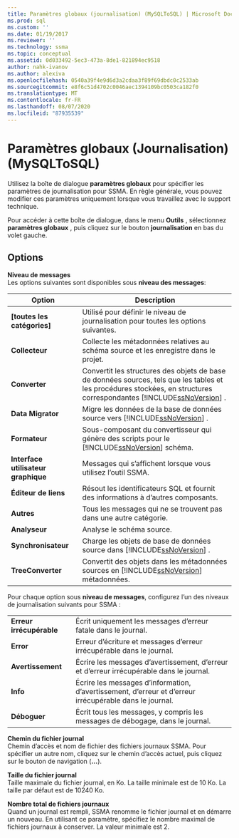 ```yaml
---
title: Paramètres globaux (journalisation) (MySQLToSQL) | Microsoft Docs
ms.prod: sql
ms.custom: ''
ms.date: 01/19/2017
ms.reviewer: ''
ms.technology: ssma
ms.topic: conceptual
ms.assetid: 0d033492-5ec3-473a-8de1-821894ec9518
author: nahk-ivanov
ms.author: alexiva
ms.openlocfilehash: 0540a39f4e9d6d3a2cdaa3f89f69dbdc0c2533ab
ms.sourcegitcommit: e8f6c51d4702c0046aec1394109bc0503ca182f0
ms.translationtype: MT
ms.contentlocale: fr-FR
ms.lasthandoff: 08/07/2020
ms.locfileid: "87935539"
---
```

# <a name="global-settings-logging--mysqltosql"></a>Paramètres globaux (Journalisation) (MySQLToSQL)
Utilisez la boîte de dialogue **paramètres globaux** pour spécifier les paramètres de journalisation pour SSMA. En règle générale, vous pouvez modifier ces paramètres uniquement lorsque vous travaillez avec le support technique.  
  
Pour accéder à cette boîte de dialogue, dans le menu **Outils** , sélectionnez **paramètres globaux** , puis cliquez sur le bouton **journalisation** en bas du volet gauche.  
  
## <a name="options"></a>Options  
**Niveau de messages**  
Les options suivantes sont disponibles sous **niveau des messages**:  
  
|Option|Description|  
|----------|---------------|  
|**[toutes les catégories]**|Utilisé pour définir le niveau de journalisation pour toutes les options suivantes.|  
|**Collecteur**|Collecte les métadonnées relatives au schéma source et les enregistre dans le projet.|  
|**Converter**|Convertit les structures des objets de base de données sources, tels que les tables et les procédures stockées, en structures correspondantes [!INCLUDE[ssNoVersion](../../includes/ssnoversion-md.md)] .|  
|**Data Migrator**|Migre les données de la base de données source vers [!INCLUDE[ssNoVersion](../../includes/ssnoversion-md.md)] .|  
|**Formateur**|Sous-composant du convertisseur qui génère des scripts pour le [!INCLUDE[ssNoVersion](../../includes/ssnoversion-md.md)] schéma.|  
|**Interface utilisateur graphique**|Messages qui s’affichent lorsque vous utilisez l’outil SSMA.|  
|**Éditeur de liens**|Résout les identificateurs SQL et fournit des informations à d’autres composants.|  
|**Autres**|Tous les messages qui ne se trouvent pas dans une autre catégorie.|  
|**Analyseur**|Analyse le schéma source.|  
|**Synchronisateur**|Charge les objets de base de données source dans [!INCLUDE[ssNoVersion](../../includes/ssnoversion-md.md)] .|  
|**TreeConverter**|Convertit des objets dans les métadonnées sources en [!INCLUDE[ssNoVersion](../../includes/ssnoversion-md.md)] métadonnées.|  
  
Pour chaque option sous **niveau de messages**, configurez l’un des niveaux de journalisation suivants pour SSMA :  
  
|||  
|-|-|  
|**Erreur irrécupérable**|Écrit uniquement les messages d’erreur fatale dans le journal.|  
|**Error**|Erreur d’écriture et messages d’erreur irrécupérable dans le journal.|  
|**Avertissement**|Écrire les messages d’avertissement, d’erreur et d’erreur irrécupérable dans le journal.|  
|**Info**|Écrire les messages d’information, d’avertissement, d’erreur et d’erreur irrécupérable dans le journal.|  
|**Déboguer**|Écrit tous les messages, y compris les messages de débogage, dans le journal.|  
  
**Chemin du fichier journal**  
Chemin d’accès et nom de fichier des fichiers journaux SSMA. Pour spécifier un autre nom, cliquez sur le chemin d’accès actuel, puis cliquez sur le bouton de navigation (**...**).  
  
**Taille du fichier journal**  
Taille maximale du fichier journal, en Ko. La taille minimale est de 10 Ko. La taille par défaut est de 10240 Ko.  
  
**Nombre total de fichiers journaux**  
Quand un journal est rempli, SSMA renomme le fichier journal et en démarre un nouveau. En utilisant ce paramètre, spécifiez le nombre maximal de fichiers journaux à conserver. La valeur minimale est 2.  
  
